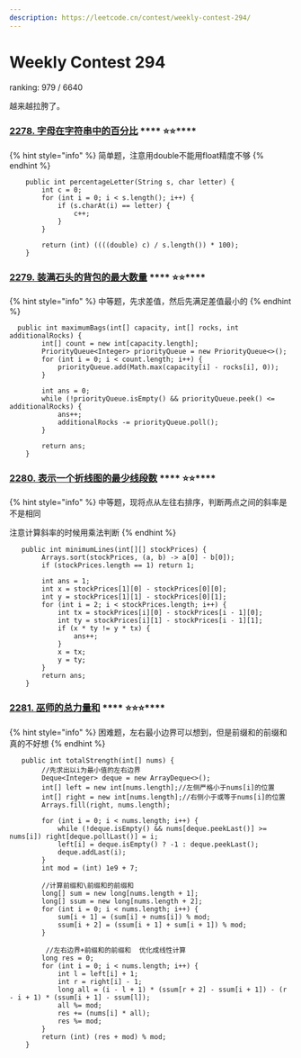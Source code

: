 ```yaml
---
description: https://leetcode.cn/contest/weekly-contest-294/
---
```


# Weekly Contest 294

ranking: 979 / 6640

越来越拉胯了。

### [**2278. 字母在字符串中的百分比**](https://leetcode.cn/problems/percentage-of-letter-in-string/) **** :star::star:****

{% hint style="info" %}
简单题，注意用double不能用float精度不够
{% endhint %}

```
    public int percentageLetter(String s, char letter) {
        int c = 0;
        for (int i = 0; i < s.length(); i++) {
            if (s.charAt(i) == letter) {
                c++;
            }
        }

        return (int) ((((double) c) / s.length()) * 100);
    }

```

### [**2279. 装满石头的背包的最大数量**](https://leetcode.cn/problems/maximum-bags-with-full-capacity-of-rocks/) **** :star::star:****

{% hint style="info" %}
中等题，先求差值，然后先满足差值最小的
{% endhint %}

```
  public int maximumBags(int[] capacity, int[] rocks, int additionalRocks) {
        int[] count = new int[capacity.length];
        PriorityQueue<Integer> priorityQueue = new PriorityQueue<>();
        for (int i = 0; i < count.length; i++) {
            priorityQueue.add(Math.max(capacity[i] - rocks[i], 0));
        }

        int ans = 0;
        while (!priorityQueue.isEmpty() && priorityQueue.peek() <= additionalRocks) {
            ans++;
            additionalRocks -= priorityQueue.poll();
        }

        return ans;
    }
```

### [**2280. 表示一个折线图的最少线段数**](https://leetcode.cn/problems/minimum-lines-to-represent-a-line-chart/) **** :star::star:****

{% hint style="info" %}
中等题，现将点从左往右排序，判断两点之间的斜率是不是相同&#x20;

注意计算斜率的时候用乘法判断
{% endhint %}

```
   public int minimumLines(int[][] stockPrices) {
        Arrays.sort(stockPrices, (a, b) -> a[0] - b[0]);
        if (stockPrices.length == 1) return 1;

        int ans = 1;
        int x = stockPrices[1][0] - stockPrices[0][0];
        int y = stockPrices[1][1] - stockPrices[0][1];
        for (int i = 2; i < stockPrices.length; i++) {
            int tx = stockPrices[i][0] - stockPrices[i - 1][0];
            int ty = stockPrices[i][1] - stockPrices[i - 1][1];
            if (x * ty != y * tx) {
                ans++;
            }
            x = tx;
            y = ty;
        }
        return ans;
    }

```

### [**2281. 巫师的总力量和**](https://leetcode.cn/problems/sum-of-total-strength-of-wizards/)  ****  :star::star::star:****

{% hint style="info" %}
困难题，左右最小边界可以想到，但是前缀和的前缀和真的不好想
{% endhint %}

```
   public int totalStrength(int[] nums) {
        //先求出以i为最小值的左右边界
        Deque<Integer> deque = new ArrayDeque<>();
        int[] left = new int[nums.length];//左侧严格小于nums[i]的位置
        int[] right = new int[nums.length];//右侧小于或等于nums[i]的位置
        Arrays.fill(right, nums.length);

        for (int i = 0; i < nums.length; i++) {
            while (!deque.isEmpty() && nums[deque.peekLast()] >= nums[i]) right[deque.pollLast()] = i;
            left[i] = deque.isEmpty() ? -1 : deque.peekLast();
            deque.addLast(i);
        }
        int mod = (int) 1e9 + 7;

        //计算前缀和\前缀和的前缀和
        long[] sum = new long[nums.length + 1];
        long[] ssum = new long[nums.length + 2];
        for (int i = 0; i < nums.length; i++) {
            sum[i + 1] = (sum[i] + nums[i]) % mod;
            ssum[i + 2] = (ssum[i + 1] + sum[i + 1]) % mod;
        }

         //左右边界+前缀和的前缀和  优化成线性计算
        long res = 0;
        for (int i = 0; i < nums.length; i++) {
            int l = left[i] + 1;
            int r = right[i] - 1;
            long all = (i - l + 1) * (ssum[r + 2] - ssum[i + 1]) - (r - i + 1) * (ssum[i + 1] - ssum[l]);
            all %= mod;
            res += (nums[i] * all);
            res %= mod;
        }
        return (int) (res + mod) % mod;
    }
```

